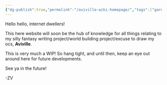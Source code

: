 ```yaml
---
{"dg-publish":true,"permalink":"/aviville-wiki-homepage/","tags":["gardenEntry"]}
---
```


Hello hello, internet dwellers!

This here website will soon be the hub of knowledge for all things relating to my silly fantasy writing project/world building project/excuse to draw my ocs, **Aviville**.

This is very much a WIP! So hang tight, and until then, keep an eye out around here for future developments.

See ya in the future!

-ZV
